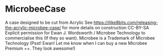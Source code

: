 # MicrobeeCase
A case designed to be cut from Acrylic
See https://ilike8bits.com/releasing-the-acrylic-microbee-case/ for more details on construction
CC-BY-SA
Explicit permission for Ewan J. Wordsworth / Microbee Technology to commercialise this (If they so want).
Microbee is a Trademark of Microbee Technology
(Psst! Ewan! Let me know when I can buy a new Microbee Premium ++. They look awesome!)
